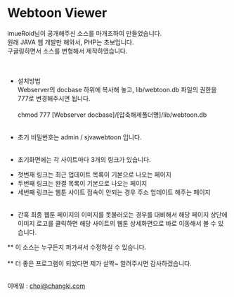 # Webtoon Viewer

imueRoid님이 공개해주신 소스를 마개조하여 만들었습니다.<br>
원래 JAVA 웹 개발만 해와서, PHP는 초보입니다.<br>
구글링하면서 소스를 변형해서 제작하였습니다.<br>
<br><br>

* 설치방법<br>
Webserver의 docbase 하위에 복사해 놓고, lib/webtoon.db 파일의 권한을 777로 변경해주시면 됩니다.<br><br>
chmod 777 [Webserver docbase]/[압축해제폴더명]/lib/webtoon.db<br><br>

* 초기 비밀번호는 admin / sjvawebtoon 입니다.<br><br>

* 초기화면에는 각 사이트마다 3개의 링크가 있습니다.<br>
- 첫번재 링크는 최근 업데이트 목록이 기본으로 나오는 페이지<br>
- 두번째 링크는 완결 목록이 기본으로 나오는 페이지<br>
- 세번째 링크는 웹툰 사이트 접속이 안되는 경우 주소 업데이트 해주는 페이지<br><br>

* 간혹 최종 웹툰 페이지의 이미지를 못불러오는 경우를 대비해서 해당 페이지 상단에 이미지 로고를 클릭하면 해당 사이트의 웹툰 상세화면으로 바로 이동해서 볼 수 있습니다.<br>

** 이 소스는 누구든지 퍼가셔서 수정하실 수 있습니다.<br><br>
** 더 좋은 프로그램이 되었다면 제가 살짝~ 알려주시면 감사하겠습니다.<br><br>

이메일 : <a href="mailto:choi@changki.com" class="mail">choi@changki.com</a><br><br>
